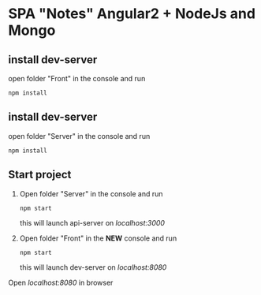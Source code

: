 # SPA "Notes" Angular2 + NodeJs and Mongo

## install dev-server
 
open  folder "Front" in the console and run

`npm install`

## install dev-server
 
open  folder "Server" in the console and run

`npm install`

## Start project
 
 1. Open folder "Server" in the console and run

    `npm start`

    this will launch api-server on *localhost:3000*
    
 2. Open folder "Front" in the **NEW** console and run
 
    `npm start`
 
    this will launch dev-server on *localhost:8080*
 
Open *localhost:8080* in browser

